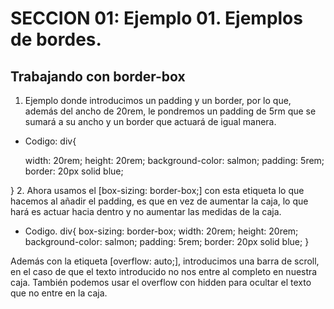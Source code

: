 # SECCION 01: Ejemplo 01. Ejemplos de bordes.
## Trabajando con border-box 
1. Ejemplo donde introducimos un padding y un border, por lo que, además del ancho de 20rem,
le pondremos un padding de 5rm que se sumará a su ancho y un border que actuará de igual manera.
- Codigo:
div{
    
    width: 20rem;
    height: 20rem;
    background-color: salmon; 
    padding: 5rem;
    border: 20px solid blue; 
    
}
2. Ahora usamos el  [box-sizing: border-box;] con esta etiqueta lo que hacemos al añadir el padding,
es que en vez de aumentar la caja, lo que hará es actuar hacia dentro y no aumentar las medidas de la 
caja.
- Codigo. 
div{
    box-sizing: border-box;
    width: 20rem;
    height: 20rem;
    background-color: salmon; 
    padding: 5rem;
    border: 20px solid blue; 
}

Además con la etiqueta [overflow: auto;], introducimos una barra de scroll, en el caso de que el 
texto introducido no nos entre al completo en nuestra caja. También podemos usar el overflow con 
hidden para ocultar el texto que no entre en la caja.

